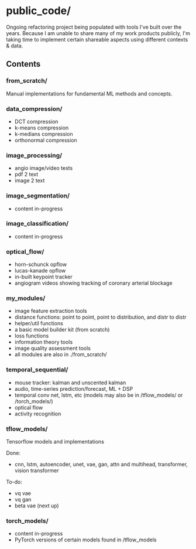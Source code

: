 # public_code/ 

Ongoing refactoring project being populated with tools I've built over the years. Because
I am unable to share many of my work products publicly, I'm taking time to implement certain
shareable aspects using different contexts & data.

## Contents

### from_scratch/  

Manual implementations for fundamental ML methods and concepts.

### data_compression/

* DCT compression
* k-means compression
* k-medians compression
* orthonormal compression

### image_processing/

* angio image/video tests
* pdf 2 text
* image 2 text


### image_segmentation/

* content in-progress


### image_classification/

* content in-progress


### optical_flow/

* horn-schunck opflow
* lucas-kanade opflow
* in-built keypoint tracker
* angiogram videos showing tracking of coronary arterial blockage


### my_modules/

* image feature extraction tools
* distance functions: point to point, point to distribution, and distr to distr
* helper/util functions
* a basic model builder kit (from scratch)
* loss functions
* information theory tools
* image quality assessment tools
* all modules are also in ./from_scratch/


### temporal_sequential/

* mouse tracker: kalman and unscented kalman
* audio, time-series prediction/forecast, ML + DSP
* temporal conv net, lstm, etc (models may also be in /tflow_models/ or /torch_models/)
* optical flow
* activity recognition


### tflow_models/  

Tensorflow models and implementations

Done:
* cnn, lstm, autoencoder, unet, vae, gan, attn and multihead, transformer, vision transformer

To-do:
* vq vae
* vq gan
* beta vae (next up)


### torch_models/

* content in-progress
* PyTorch versions of certain models found in /tflow_models

